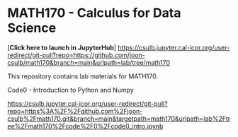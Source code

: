 # MATH170 - Calculus for Data Science

[**Click here to launch in JupyterHub**]
https://csulb.jupyter.cal-icor.org/user-redirect/git-pull?repo=https://github.com/joon-csulb/math170&branch=main&urlpath=lab/tree/math170


This repository contains lab materials for MATH170.


Code0 - Introduction to Python and Numpy

https://csulb.jupyter.cal-icor.org/user-redirect/git-pull?repo=https%3A%2F%2Fgithub.com%2Fjoon-csulb%2Fmath170.git&branch=main&targetpath=math170&urlpath=lab%2Ftree%2Fmath170%2Fcode%2F0%2Fcode0_intro.ipynb


